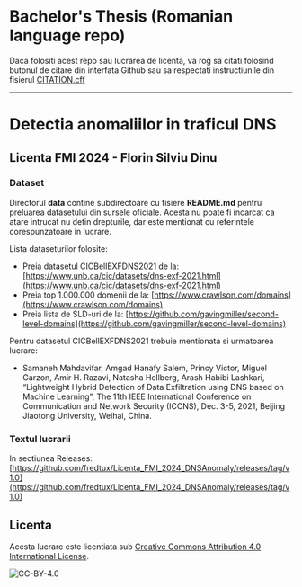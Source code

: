 # Bachelor's Thesis (Romanian language repo)
Daca folositi acest repo sau lucrarea de licenta, va rog sa citati folosind butonul de citare din interfata Github sau sa respectati instructiunile din fisierul [CITATION.cff](CITATION.cff)
___


# Detectia anomaliilor in traficul DNS
## Licenta FMI 2024 - Florin Silviu Dinu


### Dataset
Directorul **data** contine subdirectoare cu fisiere **README.md** pentru preluarea datasetului din sursele oficiale. Acesta nu poate fi incarcat ca atare intrucat nu detin drepturile, dar este mentionat cu referintele corespunzatoare in lucrare.

Lista dataseturilor folosite:
* Preia datasetul CICBellEXFDNS2021 de la: [https://www.unb.ca/cic/datasets/dns-exf-2021.html](https://www.unb.ca/cic/datasets/dns-exf-2021.html)
* Preia top 1.000.000 domenii de la: [https://www.crawlson.com/domains](https://www.crawlson.com/domains)
* Preia lista de SLD-uri de la: [https://github.com/gavingmiller/second-level-domains](https://github.com/gavingmiller/second-level-domains)


Pentru datasetul CICBellEXFDNS2021 trebuie mentionata si urmatoarea lucrare:
* Samaneh Mahdavifar, Amgad Hanafy Salem, Princy Victor, Miguel Garzon, Amir H. Razavi, Natasha Hellberg, Arash Habibi Lashkari, “Lightweight Hybrid Detection of Data Exfiltration using DNS based on Machine Learning”, The 11th IEEE International Conference on Communication and Network Security (ICCNS), Dec. 3-5, 2021, Beijing Jiaotong University, Weihai, China.

### Textul lucrarii
In sectiunea Releases: [https://github.com/fredtux/Licenta_FMI_2024_DNSAnomaly/releases/tag/v1.0](https://github.com/fredtux/Licenta_FMI_2024_DNSAnomaly/releases/tag/v1.0)

## Licenta

Acesta lucrare este licentiata sub [Creative Commons Attribution 4.0 International License](http://creativecommons.org/licenses/by/4.0/).

![CC-BY-4.0](https://i.creativecommons.org/l/by/4.0/88x31.png)
